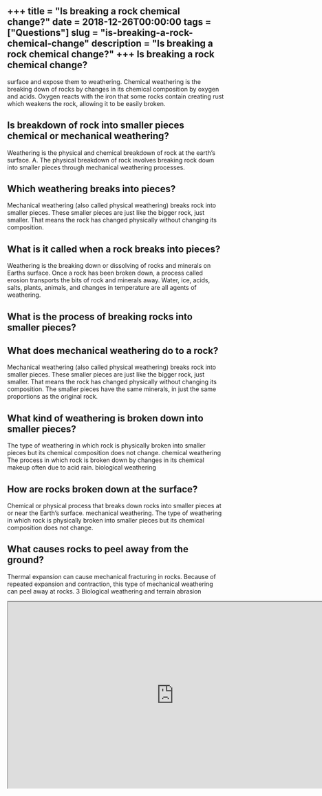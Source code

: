 +++
title = "Is breaking a rock chemical change?"
date = 2018-12-26T00:00:00
tags = ["Questions"]
slug = "is-breaking-a-rock-chemical-change"
description = "Is breaking a rock chemical change?"
+++
Is breaking a rock chemical change?
-----------------------------------

surface and expose them to weathering. Chemical weathering is the breaking down of rocks by changes in its chemical composition by oxygen and acids. Oxygen reacts with the iron that some rocks contain creating rust which weakens the rock, allowing it to be easily broken.

Is breakdown of rock into smaller pieces chemical or mechanical weathering?
---------------------------------------------------------------------------

Weathering is the physical and chemical breakdown of rock at the earth’s surface. A. The physical breakdown of rock involves breaking rock down into smaller pieces through mechanical weathering processes.

Which weathering breaks into pieces?
------------------------------------

Mechanical weathering (also called physical weathering) breaks rock into smaller pieces. These smaller pieces are just like the bigger rock, just smaller. That means the rock has changed physically without changing its composition.

What is it called when a rock breaks into pieces?
-------------------------------------------------

Weathering is the breaking down or dissolving of rocks and minerals on Earths surface. Once a rock has been broken down, a process called erosion transports the bits of rock and minerals away. Water, ice, acids, salts, plants, animals, and changes in temperature are all agents of weathering.

What is the process of breaking rocks into smaller pieces?
----------------------------------------------------------

What does mechanical weathering do to a rock?
---------------------------------------------

Mechanical weathering (also called physical weathering) breaks rock into smaller pieces. These smaller pieces are just like the bigger rock, just smaller. That means the rock has changed physically without changing its composition. The smaller pieces have the same minerals, in just the same proportions as the original rock.

What kind of weathering is broken down into smaller pieces?
-----------------------------------------------------------

The type of weathering in which rock is physically broken into smaller pieces but its chemical composition does not change. chemical weathering The process in which rock is broken down by changes in its chemical makeup often due to acid rain. biological weathering

How are rocks broken down at the surface?
-----------------------------------------

Chemical or physical process that breaks down rocks into smaller pieces at or near the Earth’s surface. mechanical weathering. The type of weathering in which rock is physically broken into smaller pieces but its chemical composition does not change.

What causes rocks to peel away from the ground?
-----------------------------------------------

Thermal expansion can cause mechanical fracturing in rocks. Because of repeated expansion and contraction, this type of mechanical weathering can peel away at rocks. 3 Biological weathering and terrain abrasion

<iframe allow="accelerometer; autoplay; clipboard-write; encrypted-media; gyroscope; picture-in-picture" allowfullscreen="" class="__youtube_prefs__  epyt-is-override  no-lazyload" data-no-lazy="1" data-origheight="433" data-origwidth="770" data-skipgform_ajax_framebjll="" height="433" id="_ytid_69354" loading="lazy" src="https://www.youtube.com/embed/xKzYk4Siq68?enablejsapi=1&autoplay=0&cc_load_policy=0&cc_lang_pref=&iv_load_policy=1&loop=0&modestbranding=0&rel=1&fs=1&playsinline=0&autohide=2&theme=dark&color=red&controls=1&" title="YouTube player" width="770"></iframe>